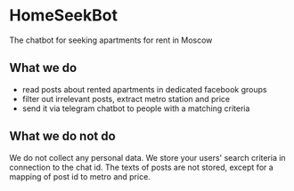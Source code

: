 # HomeSeekBot
The chatbot for seeking apartments for rent in Moscow

## What we do
- read posts about rented apartments in dedicated facebook groups
- filter out irrelevant posts, extract metro station and price
- send it via telegram chatbot to people with a matching criteria

## What we do not do
We do not collect any personal data. We store your users' search criteria in connection to the chat id. The texts of posts are not stored, except for a mapping of post id to metro and price.
